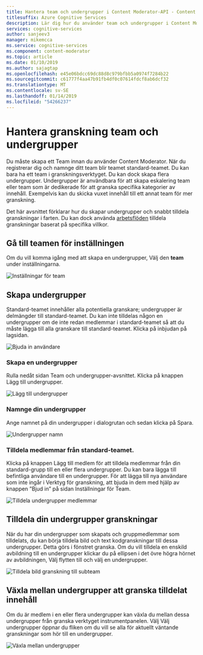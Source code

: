 ```yaml
---
title: Hantera team och undergrupper i Content Moderator-API - Content Moderator
titlesuffix: Azure Cognitive Services
description: Lär dig hur du använder team och undergrupper i Content Moderator-API för Cognitive Services.
services: cognitive-services
author: sanjeev3
manager: mikemcca
ms.service: cognitive-services
ms.component: content-moderator
ms.topic: article
ms.date: 01/10/2019
ms.author: sajagtap
ms.openlocfilehash: e45e06bdcc69dc88d8c979bfbb5a0974f7284b22
ms.sourcegitcommit: c61777f4aa47b91fb4df0c07614fdcf8ab6dcf32
ms.translationtype: MT
ms.contentlocale: sv-SE
ms.lasthandoff: 01/14/2019
ms.locfileid: "54266237"
---
```

# <a name="manage-review-teams-and-subteams"></a>Hantera granskning team och undergrupper

Du måste skapa ett Team innan du använder Content Moderator. När du registrerar dig och namnge ditt team blir teamet standard-teamet. Du kan bara ha ett team i granskningsverktyget. Du kan dock skapa flera undergrupper. Undergrupper är användbara för att skapa eskalering team eller team som är dedikerade för att granska specifika kategorier av innehåll. Exempelvis kan du skicka vuxet innehåll till ett annat team för mer granskning.

Det här avsnittet förklarar hur du skapar undergrupper och snabbt tilldela granskningar i farten. Du kan dock använda [arbetsflöden](workflows.md) tilldela granskningar baserat på specifika villkor.

## <a name="go-to-the-teams-setting"></a>Gå till teamen för inställningen

Om du vill komma igång med att skapa en undergrupper, Välj den **team** under inställningarna.

![Inställningar för team](images/0-teams-1.png)

## <a name="create-subteams"></a>Skapa undergrupper

Standard-teamet innehåller alla potentiella granskare; undergrupper är delmängder till standard-teamet. Du kan inte tilldelas någon en undergrupper om de inte redan medlemmar i standard-teamet så att du måste lägga till alla granskare till standard-teamet. Klicka på inbjudan på lagsidan.

![Bjuda in användare](images/invite-users.png)

### <a name="create-a-subteam"></a>Skapa en undergrupper
Rulla nedåt sidan Team och undergrupper-avsnittet. Klicka på knappen Lägg till undergrupper. 

![Lägg till undergrupper](images/1-teams-1.png)

### <a name="name-your-subteam"></a>Namnge din undergrupper
Ange namnet på din undergrupper i dialogrutan och sedan klicka på Spara.

![Undergrupper namn](images/1-Teams-2.PNG)

### <a name="assign-members-from-your-default-team"></a>Tilldela medlemmar från standard-teamet.
Klicka på knappen Lägg till medlem för att tilldela medlemmar från din standard-grupp till en eller flera undergrupper. Du kan bara lägga till befintliga användare till en undergrupper. För att lägga till nya användare som inte ingår i Verktyg för granskning, att bjuda in dem med hjälp av knappen ”Bjud in” på sidan Inställningar för Team.

![Tilldela undergrupper medlemmar](images/1-Teams-3.PNG)

## <a name="assign-reviews-to-your-subteams"></a>Tilldela din undergrupper granskningar

När du har din undergrupper som skapats och gruppmedlemmar som tilldelats, du kan börja tilldela bild och text kodgranskningar till dessa undergrupper. Detta görs i fönstret granska.
Om du vill tilldela en enskild avbildning till en undergrupper klickar du på ellipsen i det övre högra hörnet av avbildningen, Välj flytten till och välj en undergrupper.

![Tilldela bild granskning till subteam](images/3-review-image-subteam-1.png)

## <a name="switch-between-subteams-to-review-assigned-content"></a>Växla mellan undergrupper att granska tilldelat innehåll

Om du är medlem i en eller flera undergrupper kan växla du mellan dessa undergrupper från granska verktyget instrumentpanelen. Välj Välj undergrupper öppnar du fliken om du vill se alla för aktuellt väntande granskningar som hör till en undergrupper.

![Växla mellan undergrupper](images/3-review-image-subteam-2.png)
